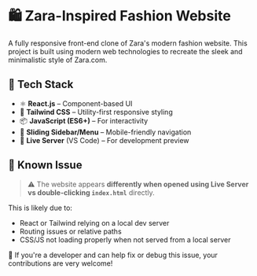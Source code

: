 # 🛍️ Zara-Inspired Fashion Website

A fully responsive front-end clone of Zara's modern fashion website. This project is built using modern web technologies to recreate the sleek and minimalistic style of Zara.com.

## 🚀 Tech Stack

- ⚛️ **React.js** – Component-based UI
- 🎨 **Tailwind CSS** – Utility-first responsive styling
- 📦 **JavaScript (ES6+)** – For interactivity
- 🧭 **Sliding Sidebar/Menu** – Mobile-friendly navigation
- 🔧 **Live Server** (VS Code) – For development preview

## 🐛 Known Issue

> ⚠️ The website appears **differently when opened using Live Server vs double-clicking `index.html`** directly.

This is likely due to:
- React or Tailwind relying on a local dev server
- Routing issues or relative paths
- CSS/JS not loading properly when not served from a local server

📌 If you're a developer and can help fix or debug this issue, your contributions are very welcome!

